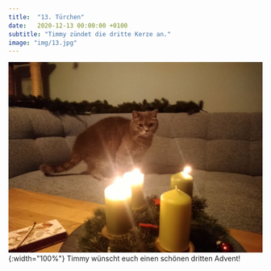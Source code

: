 ```yaml
---
title:  "13. Türchen"
date:   2020-12-13 00:00:00 +0100
subtitle: "Timmy zündet die dritte Kerze an."
image: "img/13.jpg"
---
```


![Timmy](../img/13.jpg){:width="100%"}
Timmy wünscht euch einen schönen dritten Advent!